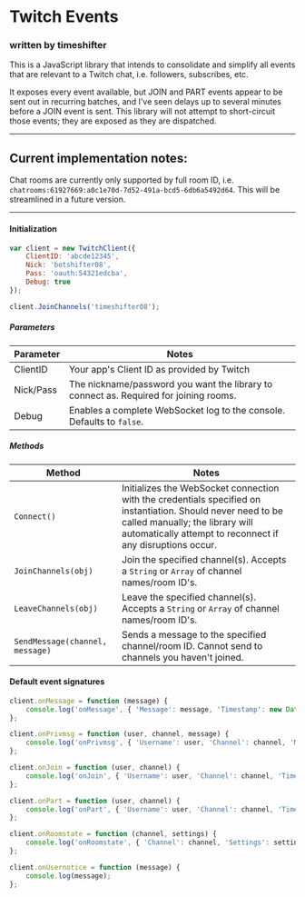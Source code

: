 # Twitch Events

### written by timeshifter

This is a JavaScript library that intends to consolidate and simplify all events that are relevant to a Twitch chat, i.e. followers, subscribes, etc.

It exposes every event available, but JOIN and PART events appear to be sent out in recurring batches, and I've seen delays up to several minutes before a JOIN event is sent. This library will not attempt to short-circuit those events; they are exposed as they are dispatched.

----

## Current implementation notes:

Chat rooms are currently only supported by full room ID, i.e. `chatrooms:61927669:a0c1e70d-7d52-491a-bcd5-6db6a5492d64`. This will be streamlined in a future version.

----

#### Initialization

```javascript
var client = new TwitchClient({
	ClientID: 'abcde12345',
	Nick: 'botshifter08',
	Pass: 'oauth:54321edcba',
	Debug: true
});

client.JoinChannels('timeshifter08');
```

##### Parameters

| Parameter | Notes |
| --- | --- |
|  ClientID | Your app's Client ID as provided by Twitch |
| Nick/Pass | The nickname/password you want the library to connect as. Required for joining rooms. |
| Debug | Enables a complete WebSocket log to the console. Defaults to `false`. |

##### Methods

| Method | Notes |
| --- | --- |
| `Connect()` | Initializes the WebSocket connection with the credentials specified on instantiation. Should never need to be called manually; the library will automatically attempt to reconnect if any disruptions occur. |
| `JoinChannels(obj)` | Join the specified channel(s). Accepts a `String` or `Array` of channel names/room ID's. |
| `LeaveChannels(obj)` | Leave the specified channel(s). Accepts a `String` or `Array` of channel names/room ID's. |
| `SendMessage(channel, message)` | Sends a message to the specified channel/room ID. Cannot send to channels you haven't joined. |

#### Default event signatures

```javascript
client.onMessage = function (message) {
	console.log('onMessage', { 'Message': message, 'Timestamp': new Date() });
};

client.onPrivmsg = function (user, channel, message) {
	console.log('onPrivmsg', { 'Username': user, 'Channel': channel, 'Message': message, 'Timestamp': new Date() });
};

client.onJoin = function (user, channel) {
	console.log('onJoin', { 'Username': user, 'Channel': channel, 'Timestamp': new Date() });
};

client.onPart = function (user, channel) {
	console.log('onPart', { 'Username': user, 'Channel': channel, 'Timestamp': new Date() });
};

client.onRoomstate = function (channel, settings) {
	console.log('onRoomstate', { 'Channel': channel, 'Settings': settings, 'Timestamp': new Date() });
};

client.onUsernotice = function (message) {
	console.log(message);
};
```